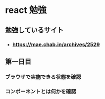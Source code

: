 # react 勉強
## 勉強しているサイト
- ### https://mae.chab.in/archives/2529

## 第一日目
### ブラウザで実施できる状態を確認
### コンポーネントとは何かを確認

